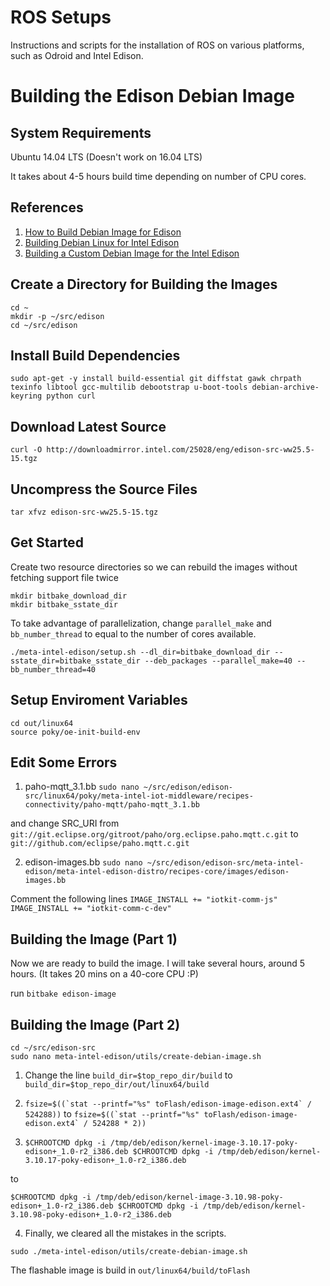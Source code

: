 # ROS Setups

Instructions and scripts for the installation of ROS on various platforms, such as Odroid and Intel Edison.

# Building the Edison Debian Image

## System Requirements

Ubuntu 14.04 LTS (Doesn't work on 16.04 LTS)

It takes about 4-5 hours build time depending on number of CPU cores.

## References

1. [How to Build Debian Image for Edison](https://communities.intel.com/thread/110217 "Intel")
2. [Building Debian Linux for Intel Edison](http://www.hackgnar.com/2016/02/building-debian-linux-for-intel-edison.html "Hackgnar")
3. [Building a Custom Debian Image for the Intel Edison](https://jakehewitt.github.io/custom-edison-image/ "JakeHewitt")

## Create a Directory for Building the Images

`cd ~`  
`mkdir -p ~/src/edison`  
`cd ~/src/edison`  

## Install Build Dependencies

`sudo apt-get -y install build-essential git diffstat gawk chrpath texinfo libtool gcc-multilib debootstrap u-boot-tools debian-archive-keyring python curl`

## Download Latest Source

`curl -O http://downloadmirror.intel.com/25028/eng/edison-src-ww25.5-15.tgz`

## Uncompress the Source Files

`tar xfvz edison-src-ww25.5-15.tgz`

## Get Started

Create two resource directories so we can rebuild the images without fetching support file twice

`mkdir bitbake_download_dir`  
`mkdir bitbake_sstate_dir`  

To take advantage of parallelization, change `parallel_make` and `bb_number_thread` to equal to the number of cores available.

`./meta-intel-edison/setup.sh --dl_dir=bitbake_download_dir --sstate_dir=bitbake_sstate_dir --deb_packages --parallel_make=40 --bb_number_thread=40`

## Setup Enviroment Variables

`cd out/linux64`  
`source poky/oe-init-build-env`  

## Edit Some Errors

1. paho-mqtt_3.1.bb
`sudo nano ~/src/edison/edison-src/linux64/poky/meta-intel-iot-middleware/recipes-connectivity/paho-mqtt/paho-mqtt_3.1.bb`  

and change SRC_URI from `git://git.eclipse.org/gitroot/paho/org.eclipse.paho.mqtt.c.git` to `git://github.com/eclipse/paho.mqtt.c.git`  

2. edison-images.bb
`sudo nano ~/src/edison/edison-src/meta-intel-edison/meta-intel-edison-distro/recipes-core/images/edison-images.bb`

Comment the following lines
`IMAGE_INSTALL += "iotkit-comm-js"`  
`IMAGE_INSTALL += "iotkit-comm-c-dev"`  


## Building the Image (Part 1)

Now we are ready to build the image. I will take several hours, around 5 hours. (It takes 20 mins on a 40-core CPU :P)

run `bitbake edison-image`

## Building the Image (Part 2)

`cd ~/src/edison-src`  
`sudo nano meta-intel-edison/utils/create-debian-image.sh`  

1. Change the line `build_dir=$top_repo_dir/build` to `build_dir=$top_repo_dir/out/linux64/build  `

2. ``fsize=$((`stat --printf="%s" toFlash/edison-image-edison.ext4` / 524288))`` to ``fsize=$((`stat --printf="%s" toFlash/edison-image-edison.ext4` / 524288 * 2)) ``

3. `$CHROOTCMD dpkg -i /tmp/deb/edison/kernel-image-3.10.17-poky-edison+_1.0-r2_i386.deb
$CHROOTCMD dpkg -i /tmp/deb/edison/kernel-3.10.17-poky-edison+_1.0-r2_i386.deb`

to

`$CHROOTCMD dpkg -i /tmp/deb/edison/kernel-image-3.10.98-poky-edison+_1.0-r2_i386.deb
$CHROOTCMD dpkg -i /tmp/deb/edison/kernel-3.10.98-poky-edison+_1.0-r2_i386.deb`

4. Finally, we cleared all the mistakes in the scripts.

`sudo ./meta-intel-edison/utils/create-debian-image.sh`

The flashable image is build in `out/linux64/build/toFlash`
